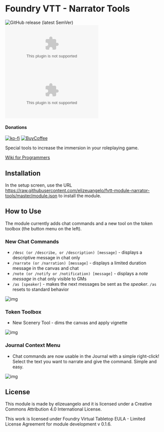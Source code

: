 # Foundry VTT - Narrator Tools

![GitHub release (latest SemVer)](https://img.shields.io/github/v/release/elizeuangelo/fvtt-module-narrator-tools)
![GitHub Releases](https://img.shields.io/github/downloads/elizeuangelo/fvtt-module-narrator-tools/latest/narrator-tools.zip)
![GitHub All Releases](https://img.shields.io/github/downloads/elizeuangelo/fvtt-module-narrator-tools/narrator-tools.zip?label=downloads)

#### Donations

[![ko-fi](https://img.shields.io/badge/Kofi-red.svg)](https://ko-fi.com/B0B024E6C)
[![BuyCoffee](https://img.shields.io/badge/coffee-%243-orange)](https://www.buymeacoffee.com/j6auA0z)

Special tools to increase the immersion in your roleplaying game.

[Wiki for Programmers](https://github.com/elizeuangelo/fvtt-module-narrator-tools/wiki)

## Installation

In the setup screen, use the URL https://raw.githubusercontent.com/elizeuangelo/fvtt-module-narrator-tools/master/module.json to install the module.

## How to Use

The module currently adds chat commands and a new tool on the token toolbox (the button menu on the left).

### New Chat Commands

-   `/desc (or /describe, or /description) [message]` - displays a descriptive message in chat only
-   `/narrate (or /narration) [message]` - displays a limited duration message in the canvas and chat
-   `/note (or /notify or /notification) [message]` - displays a _note message_ in chat only visible to GMs
-   `/as [speaker]` - makes the next messages be sent as the _speaker_. `/as` resets to standard behavior

![img](https://cdn.discordapp.com/attachments/542495303929036824/750483802719125634/narrator-tools_2.jpg)

### Token Toolbox

-   New Scenery Tool - dims the canvas and apply vignette

![img](https://cdn.discordapp.com/attachments/542495303929036824/750424196806475866/Example_narrator_tools.jpg)

### Journal Context Menu

-   Chat commands are now usable in the Journal with a simple right-click! Select the text you want to narrate and give the command. Simple and easy.

![img](https://cdn.discordapp.com/attachments/542495303929036824/756978823077298177/unknown.png)

## License

This module is made by elizeuangelo and it is licensed under a Creative Commons Attribution 4.0 International License.

This work is licensed under Foundry Virtual Tabletop EULA - Limited License Agreement for module development v 0.1.6.
